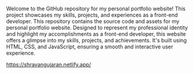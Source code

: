 Welcome to the GitHub repository for my personal portfolio website! This project showcases my skills, projects, and experiences as a front-end developer. This repository contains the source code and assets for my personal portfolio website. Designed to represent my professional identity and highlight my accomplishments as a front-end developer, this website offers a glimpse into my skills, projects, and achievements. It's built using HTML, CSS, and JavaScript, ensuring a smooth and interactive user experience.

https://shravangujaran.netlify.app/
